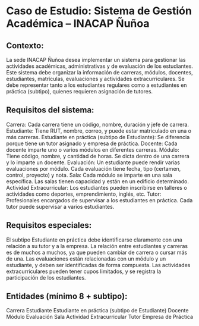 # Caso de Estudio: Sistema de Gestión Académica – INACAP Ñuñoa

## Contexto:
La sede INACAP Ñuñoa desea implementar un sistema para gestionar las actividades académicas, administrativas y de evaluación de los estudiantes. Este sistema debe organizar la información de carreras, módulos, docentes, estudiantes, matrículas, evaluaciones y actividades extracurriculares. Se debe representar tanto a los estudiantes regulares como a estudiantes en práctica (subtipo), quienes requieren asignación de tutores.

## Requisitos del sistema:
Carrera: Cada carrera tiene un código, nombre, duración y jefe de carrera.
Estudiante: Tiene RUT, nombre, correo, y puede estar matriculado en una o más carreras.
Estudiante en práctica (subtipo de Estudiante): Se diferencia porque tiene un tutor asignado y empresa de práctica.
Docente: Cada docente imparte uno o varios módulos en diferentes carreras.
Módulo: Tiene código, nombre, y cantidad de horas. Se dicta dentro de una carrera y lo imparte un docente.
Evaluación: Un estudiante puede rendir varias evaluaciones por módulo. Cada evaluación tiene fecha, tipo (certamen, control, proyecto) y nota.
Sala: Cada módulo se imparte en una sala específica. Las salas tienen capacidad y están en un edificio determinado.
Actividad Extracurricular: Los estudiantes pueden inscribirse en talleres o actividades como deportes, emprendimiento, inglés, etc.
Tutor: Profesionales encargados de supervisar a los estudiantes en práctica. Cada tutor puede supervisar a varios estudiantes.

## Requisitos especiales:
El subtipo Estudiante en práctica debe identificarse claramente con una relación a su tutor y a la empresa.
La relación entre estudiantes y carreras es de muchos a muchos, ya que pueden cambiar de carrera o cursar más de una.
Las evaluaciones están relacionadas con un módulo y un estudiante, y deben ser identificadas de forma compuesta.
Las actividades extracurriculares pueden tener cupos limitados, y se registra la participación de los estudiantes.

## Entidades (mínimo 8 + subtipo):
Carrera
Estudiante
Estudiante en práctica (subtipo de Estudiante)
Docente
Módulo
Evaluación
Sala
Actividad Extracurricular
Tutor
Empresa de Práctica